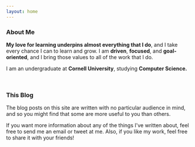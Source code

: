 ```yaml
---
layout: home
---
```


### About Me

**My love for learning underpins almost everything that I do**, and I take every
chance I can to learn and grow. I am **driven**, **focused**, and
**goal-oriented**, and I bring those values to all of the work that I do.

I am an undergraduate at **Cornell University**, studying **Computer Science.**

<br>

### This Blog

The blog posts on this site are written with no particular audience in mind, and
so you might find that some are more useful to you than others.

If you want more information about any of the things I've written about, feel
free to send me an email or tweet at me. Also, if you like my work, feel free to
share it with your friends!
